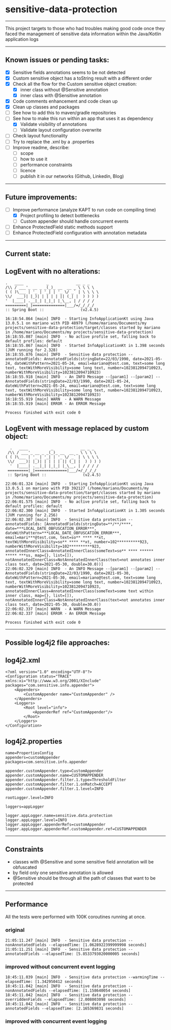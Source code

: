 # sensitive-data-protection
-----------------------------------
This project targets to those who had troubles making good code once 
they faced the management of sensitive data information 
within the Java/Kotlin application logs

-----------------------------------
## Known issues or pending tasks:
* [x] Sensitive fields annotations seems to be not detected
* [x] Custom sensitive object has a toString result with a different order
* [x] Check all the flow for the Custom sensitive object creation:
  * [x] inner class without @Sensitive annotation
  * [x] inner class with @Sensitive annotation
* [x] Code comments enhancement and code clean up
* [x] Clean up classes and packages
* [ ] See how to add this to maven/gradle repositories
* [ ] See how to make this run within an app that uses it as dependency
  * [x] Validate visibility of annotations
  * [ ] Validate layout configuration overwrite
* [ ] Check layout functionality
* [ ] Try to replace the .xml by a .properties
* [ ] Improve readme, describe:
  * [ ] scope
  * [ ] how to use it
  * [ ] performance constraints
  * [ ] licence
  * [ ] publish it in our networks (Github, Linkedin, Blog)
-----------------------------------
## Future improvements:
* [ ] Improve performance (analyze KAPT to run code on compiling time)
  * [x] Project profiling to detect bottlenecks 
  * [ ] Custom appender should handle concurrent events 
* [ ] Enhance ProtectedField static methods support
* [ ] Enhance ProtectedField configuration with annotation metadata
-----------------------------------
## Current state:
LogEvent with no alterations:
-----------------------------------
```
.   ____          _            __ _ _
/\\ / ___'_ __ _ _(_)_ __  __ _ \ \ \ \
( ( )\___ | '_ | '_| | '_ \/ _` | \ \ \ \
\\/  ___)| |_)| | | | | || (_| |  ) ) ) )
'  |____| .__|_| |_|_| |_\__, | / / / /
=========|_|==============|___/=/_/_/_/
:: Spring Boot ::                (v2.4.5)

16:18:54.864 [main] INFO  - Starting InfoApplicationKt using Java 13.0.5.1 on mariano with PID 48979 (/home/mariano/Documents/my projects/sensitive-data-protection/target/classes started by mariano in /home/mariano/Documents/my projects/sensitive-data-protection)
16:18:55.087 [main] INFO  - No active profile set, falling back to default profiles: default
16:18:55.867 [main] INFO  - Started InfoApplicationKt in 1.398 seconds (JVM running for 2.328)
16:18:55.876 [main] INFO  - Sensitive data protection --annotatedFields: AnnotatedFields(stringDate=22/03/1990, date=2021-05-24, dateWithPattern=2021-05-24, email=mariano@test.com, text=some long text, textWithMoreVisibility=some long text, number=1023812094710923, numberWithMoreVisibility=1023812094710923)
16:18:55.918 [main] INFO  - An INFO Message --[param1] --[param2] --AnnotatedFields(stringDate=22/03/1990, date=2021-05-24, dateWithPattern=2021-05-24, email=mariano@test.com, text=some long text, textWithMoreVisibility=some long text, number=1023812094710923, numberWithMoreVisibility=1023812094710923)
16:18:55.919 [main] WARN  - A WARN Message
16:18:55.919 [main] ERROR - An ERROR Message

Process finished with exit code 0
```

LogEvent with message replaced by custom object:
-----------------------------------

```
  .   ____          _            __ _ _
 /\\ / ___'_ __ _ _(_)_ __  __ _ \ \ \ \
( ( )\___ | '_ | '_| | '_ \/ _` | \ \ \ \
 \\/  ___)| |_)| | | | | || (_| |  ) ) ) )
  '  |____| .__|_| |_|_| |_\__, | / / / /
 =========|_|==============|___/=/_/_/_/
 :: Spring Boot ::                (v2.4.5)

22:06:01.324 [main] INFO  - Starting InfoApplicationKt using Java 13.0.5.1 on mariano with PID 392127 (/home/mariano/Documents/my projects/sensitive-data-protection/target/classes started by mariano in /home/mariano/Documents/my projects/sensitive-data-protection)
22:06:01.575 [main] INFO  - No active profile set, falling back to default profiles: default
22:06:02.300 [main] INFO  - Started InfoApplicationKt in 1.305 seconds (JVM running for 2.256)
22:06:02.307 [main] INFO  - Sensitive data protection --annotatedFields: [AnnotatedFields(stringDate=**/**/****, date=***LOCAL_DATE_OBFUSCATION_ERROR***, dateWithPattern=***LOCAL_DATE_OBFUSCATION_ERROR***, email=mari***@test.com, text=so** **** **xt, textWithMoreVisibility=so** **** **xt, number=102**********923, numberWithMoreVisibility=102**********923, annotatedInnerClass=AnnotatedInnerClass(someText=so** **** ****** ***** ***ss, map={}, list=[]), notAnnotatedInnerClass=NotAnnotatedInnerClass(text=not annotates inner class text, date=2021-05-30, double=30.0))]
22:06:02.329 [main] INFO  - An INFO Message --[param1] --[param2] --AnnotatedFields(stringDate=22/03/1990, date=2021-05-30, dateWithPattern=2021-05-30, email=mariano@test.com, text=some long text, textWithMoreVisibility=some long text, number=1023812094710923, numberWithMoreVisibility=1023812094710923, annotatedInnerClass=AnnotatedInnerClass(someText=some text within inner class, map={}, list=[]), notAnnotatedInnerClass=NotAnnotatedInnerClass(text=not annotates inner class text, date=2021-05-30, double=30.0))
22:06:02.337 [main] WARN  - A WARN Message
22:06:02.337 [main] ERROR - An ERROR Message

Process finished with exit code 0

```

---------------
## Possible log4j2 file approaches:
log4j2.xml
---------------
```
<?xml version="1.0" encoding="UTF-8"?>
<Configuration status="TRACE" xmlns:xi="http://www.w3.org/2001/XInclude" packages="com.sensitive.info.appender">
    <Appenders>
        <CustomAppender name="CustomAppender" />
    </Appenders>
    <Loggers>
        <Root level="info">
            <AppenderRef ref="CustomAppender"/>
        </Root>
    </Loggers>
</Configuration>
```
log4j2.properties
-----------------------
```
name=PropertiesConfig
appenders=customAppender
packages=com.sensitive.info.appender

appender.customAppender.type=CustomAppender
appender.customAppender.name=CUSTOMAPPENDER
appender.customAppender.filter.1.type=ThresholdFilter
appender.customAppender.filter.1.onMatch=ACCEPT
appender.customAppender.filter.1.level=INFO

rootLogger.level=INFO

loggers=appLogger

logger.appLogger.name=sensitive.data.protection
logger.appLogger.level=INFO
logger.appLogger.appenderRefs=customAppender
logger.appLogger.appenderRef.customAppender.ref=CUSTOMAPPENDER
``` 
-----------------------------------
## Constraints
* classes with @Sensitive and some sensitive field annotation will be obfuscated
* by field only one sensitive annotation is allowed 
* @Sensitive should be through all the path of classes that want to be protected
-----------------------------------
## Performance
All the tests were performed with 100K coroutines running at once.
### original 
```
21:05:11.247 [main] INFO  - Sensitive data protection --nonAnnotatedFields --elapsedTime: [1.0628922399999998 seconds]
21:05:11.251 [main] INFO  - Sensitive data protection --annotatedFields --elapsedTime: [5.8533793020000005 seconds]
```
### improved without concurrent event logging
```
18:45:11.039 [main] INFO  - Sensitive data protection --warmingTime --elapsedTime: [1.342950412 seconds]
18:45:11.042 [main] INFO  - Sensitive data protection --nonAnnotatedFields --elapsedTime: [1.158640054 seconds]
18:45:11.042 [main] INFO  - Sensitive data protection --overriddenFields --elapsedTime: [2.008003098 seconds]
18:45:11.042 [main] INFO  - Sensitive data protection --annotatedFields --elapsedTime: [2.165369831 seconds]
```
### improved with concurrent event logging
```
```